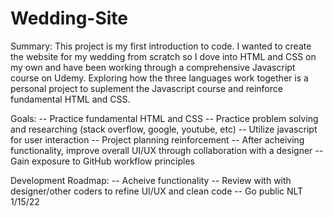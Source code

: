 # Wedding-Site

Summary:
This project is my first introduction to code. I wanted to create the website for my wedding from scratch so I dove into HTML and CSS on my own and have been working through a comprehensive Javascript course on Udemy. Exploring how the three languages work together is a personal project to suplement the Javascript course and reinforce fundamental HTML and CSS.

Goals:
-- Practice fundamental HTML and CSS
-- Practice problem solving and researching (stack overflow, google, youtube, etc)
-- Utilize javascript for user interaction
-- Project planning reinforcement
-- After acheiving functionality, improve overall UI/UX through collaboration with a designer
-- Gain exposure to GitHub workflow principles

Development Roadmap:
-- Acheive functionality
-- Review with with designer/other coders to refine UI/UX and clean code
-- Go public NLT 1/15/22
